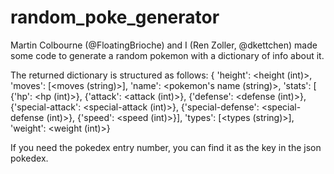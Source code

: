 # random_poke_generator
Martin Colbourne (@FloatingBrioche) and I (Ren Zoller, @dkettchen) made some code to generate a random pokemon with a dictionary of info about it.

The returned dictionary is structured as follows:
{    'height': <height (int)>,
    'moves': [<moves (string)>],
    'name': <pokemon's name (string)>,
    'stats': [   {'hp': <hp (int)>},
                 {'attack': <attack (int)>},
                 {'defense': <defense (int)>},
                 {'special-attack': <special-attack (int)>},
                 {'special-defense': <special-defense (int)>},
                 {'speed': <speed (int)>}],
    'types': [<types (string)>],
    'weight': <weight (int)>}

If you need the pokedex entry number, you can find it as the key in the json pokedex.
